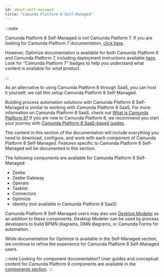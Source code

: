 ```yaml
---
id: about-self-managed
title: "Camunda Platform 8 Self-Managed"
---
```


:::note

Camunda Platform 8 Self-Managed is not Camunda Platform 7. If you are looking for Camunda Platform 7 documentation, [click here](https://docs.camunda.org).

However, Optimize documentation is available for both Camunda Platform 8 and Camunda Platform 7, including deployment instructions available [here]($optimize$/self-managed/optimize-deployment/install-and-start). Look for "Camunda Platform 7" badges to help you understand what content is available for what product.

:::

As an alternative to using Camunda Platform 8 through SaaS, you can host it yourself; we call this setup Camunda Platform 8 Self-Managed.

Building process automation solutions with Camunda Platform 8 Self-Managed is similar to working with Camunda Platform 8 SaaS. For more information on Camunda Platform 8 SaaS, check out [What is Camunda Platform 8?](../components/concepts/what-is-camunda-platform-8.md) If you are new to Camunda Platform 8, we recommend you start your journey with [Camunda Platform 8 SaaS-based guides](../../guides/).

The content in this section of the documentation will include everything you need to download, configure, and work with each component of Camunda Platform 8 Self-Managed. Features specific to Camunda Platform 8 Self-Managed will be documented in this section.

The following components are available for Camunda Platform 8 Self-Managed:

- Zeebe
- Zeebe Gateway
- Operate
- Tasklist
- Connectors
- Optimize
- Identity (not available in Camunda Platform 8 SaaS)

Camunda Platform 8 Self-Managed users may also use [Desktop Modeler](../../components/modeler/desktop-modeler/install-the-modeler) as an addition to these components. Desktop Modeler can be used by process developers to build BPMN diagrams, DMN diagrams, or Camunda Forms for automation.

While documentation for Optimize is available in the Self-Managed section, we continue to refine the experience for Camunda Platform 8 Self-Managed users.

:::note Looking for component documentation?
User guides and conceptual content for Camunda Platform 8 components are available in the [components section](./../../components).
:::
